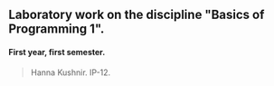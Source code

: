 ## Laboratory work on the discipline "Basics of Programming 1".
#### First year, first semester.
> Hanna Kushnir. IP-12.
